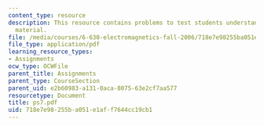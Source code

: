 ```yaml
---
content_type: resource
description: This resource contains problems to test students understanding of course
  material.
file: /media/courses/6-630-electromagnetics-fall-2006/718e7e98255ba051e1aff7644cc19cb1_ps7.pdf
file_type: application/pdf
learning_resource_types:
- Assignments
ocw_type: OCWFile
parent_title: Assignments
parent_type: CourseSection
parent_uid: e2b60983-a131-0aca-8075-63e2cf7aa577
resourcetype: Document
title: ps7.pdf
uid: 718e7e98-255b-a051-e1af-f7644cc19cb1
---
```

